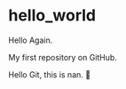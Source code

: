 hello_world
===========

Hello Again.

My first repository on GitHub.

Hello Git, this is nan. :apple:
